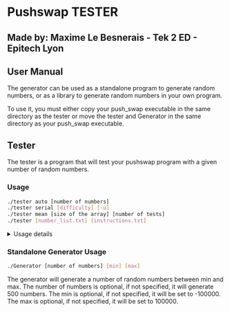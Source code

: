 # Pushswap TESTER
## Made by: Maxime Le Besnerais - Tek 2 ED - Epitech Lyon


## User Manual

The generator can be used as a standalone program to generate random numbers, or as a library to generate random numbers in your own program.

To use it, you must either copy your push_swap executable in the same directory as the tester or move the tester and Generator in the same directory as your push_swap executable.

## Tester

The tester is a program that will test your pushswap program with a given number of random numbers.

### Usage

```bash
./tester auto [number of numbers]
./tester serial [difficulty] [-u]
./tester mean [size of the array] [number of tests]
./tester [number_list.txt] [instructions.txt]
```

<details>
<summary> Usage details </summary>


#### Auto
Auto will generate a number of random numbers and test your pushswap program with it. The number of numbers is optional, if not specified, it will generate 1000 numbers.

#### Serial
Serial will generate a number of 5, 10, 25, 50 and 100 numbers and test your pushswap program with it. The difficulty is optional, if not specified, it will be set to 1. It must be between 1 and 100. It will multiply the number of numbers by the difficulty. The -u option will make the tester use the unlocked mode and allow you to go above the 100 difficulty.

#### Mean
Mean will generate a number of X numbers to test your pushswap program with it. The size of the array is optional, if not specified, it will be set to 700. The number of tests is optional, if not specified, it will be set to 10.


</details>

### Standalone Generator Usage

```bash
./Generator [number of numbers] [min] [max]
```
The generator will generate a number of random numbers between min and max. The number of numbers is optional, if not specified, it will generate 500 numbers. The min is optional, if not specified, it will be set to -100000. The max is optional, if not specified, it will be set to 100000.

